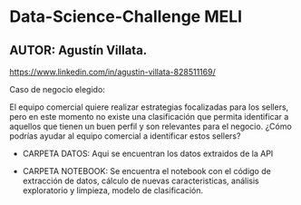 # Data-Science-Challenge MELI
## AUTOR: Agustín Villata.
https://www.linkedin.com/in/agustin-villata-828511169/


Caso de negocio elegido:

El equipo comercial quiere realizar estrategias focalizadas para los sellers, pero en
este momento no existe una clasificación que permita identificar a aquellos que tienen
un buen perfil y son relevantes para el negocio. ¿Cómo podrías ayudar al equipo
comercial a identificar estos sellers?


- CARPETA DATOS: Aqui se encuentran los datos extraidos de la API

- CARPETA NOTEBOOK: Se encuentra el notebook con el código de extracción de datos, cálculo de nuevas caracteristicas, análisis exploratorio y limpieza, modelo de clasificación.
